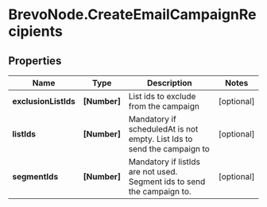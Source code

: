 # BrevoNode.CreateEmailCampaignRecipients

## Properties
Name | Type | Description | Notes
------------ | ------------- | ------------- | -------------
**exclusionListIds** | **[Number]** | List ids to exclude from the campaign | [optional] 
**listIds** | **[Number]** | Mandatory if scheduledAt is not empty. List Ids to send the campaign to | [optional] 
**segmentIds** | **[Number]** | Mandatory if listIds are not used. Segment ids to send the campaign to. | [optional] 


